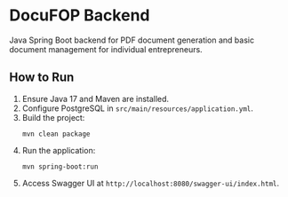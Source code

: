 # DocuFOP Backend

Java Spring Boot backend for PDF document generation and basic document management for individual entrepreneurs.

## How to Run

1. Ensure Java 17 and Maven are installed.
2. Configure PostgreSQL in `src/main/resources/application.yml`.
3. Build the project:
   ```
   mvn clean package
   ```
4. Run the application:
   ```
   mvn spring-boot:run
   ```
5. Access Swagger UI at `http://localhost:8080/swagger-ui/index.html`.
